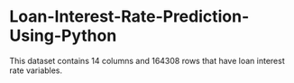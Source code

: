 # Loan-Interest-Rate-Prediction-Using-Python
This dataset contains 14 columns and 164308 rows that have loan interest rate variables. 
